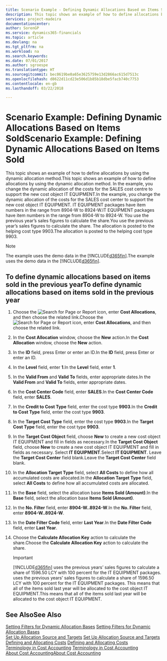 ```yaml
---
title: Scenario Example - Defining Dynamic Allocations Based on Items Sold | Microsoft Docs
description: This topic shows an example of how to define allocations by using the dynamic allocation method.
services: project-madeira
documentationcenter: 
author: SorenGP
ms.service: dynamics365-financials
ms.topic: article
ms.devlang: na
ms.tgt_pltfrm: na
ms.workload: na
ms.search.keywords: 
ms.date: 07/01/2017
ms.author: sgroespe
ms.translationtype: HT
ms.sourcegitcommit: bec0619be0a65e3625759e13d2866ac615d7513c
ms.openlocfilehash: d8622d11cd23e506d1b85b18dbe5facb740c7753
ms.contentlocale: en-gb
ms.lasthandoff: 03/22/2018

---
```

# <a name="scenario-example-defining-dynamic-allocations-based-on-items-sold"></a><span data-ttu-id="b5bde-103">Scenario Example: Defining Dynamic Allocations Based on Items Sold</span><span class="sxs-lookup"><span data-stu-id="b5bde-103">Scenario Example: Defining Dynamic Allocations Based on Items Sold</span></span>
<span data-ttu-id="b5bde-104">This topic shows an example of how to define allocations by using the dynamic allocation method.</span><span class="sxs-lookup"><span data-stu-id="b5bde-104">This topic shows an example of how to define allocations by using the dynamic allocation method.</span></span> <span data-ttu-id="b5bde-105">In the example, you change the dynamic allocation of the costs for the SALES cost centre to support the new cost object IT EQUIPMENT.</span><span class="sxs-lookup"><span data-stu-id="b5bde-105">In the example, you change the dynamic allocation of the costs for the SALES cost center to support the new cost object IT EQUIPMENT.</span></span> <span data-ttu-id="b5bde-106">IT EQUIPMENT packages have item numbers in the range from 8904-W to 8924-W.</span><span class="sxs-lookup"><span data-stu-id="b5bde-106">IT EQUIPMENT packages have item numbers in the range from 8904-W to 8924-W.</span></span> <span data-ttu-id="b5bde-107">You use the previous year’s sales figures to calculate the share.</span><span class="sxs-lookup"><span data-stu-id="b5bde-107">You use the previous year’s sales figures to calculate the share.</span></span> <span data-ttu-id="b5bde-108">The allocation is posted to the helping cost type 9903.</span><span class="sxs-lookup"><span data-stu-id="b5bde-108">The allocation is posted to the helping cost type 9903.</span></span>  

> [!NOTE]  
>  <span data-ttu-id="b5bde-109">The example uses the demo data in the [!INCLUDE[d365fin](includes/d365fin_md.md)].</span><span class="sxs-lookup"><span data-stu-id="b5bde-109">The example uses the demo data in the [!INCLUDE[d365fin](includes/d365fin_md.md)].</span></span>  

## <a name="to-define-dynamic-allocations-based-on-items-sold-in-the-previous-year"></a><span data-ttu-id="b5bde-110">To define dynamic allocations based on items sold in the previous year</span><span class="sxs-lookup"><span data-stu-id="b5bde-110">To define dynamic allocations based on items sold in the previous year</span></span>  

1.  <span data-ttu-id="b5bde-111">Choose the ![Search for Page or Report](media/ui-search/search_small.png "Search for Page or Report icon") icon, enter **Cost Allocations**, and then choose the related link.</span><span class="sxs-lookup"><span data-stu-id="b5bde-111">Choose the ![Search for Page or Report](media/ui-search/search_small.png "Search for Page or Report icon") icon, enter **Cost Allocations**, and then choose the related link.</span></span>  
2.  <span data-ttu-id="b5bde-112">In the **Cost Allocation** window, choose the **New** action.</span><span class="sxs-lookup"><span data-stu-id="b5bde-112">In the **Cost Allocation** window, choose the **New** action.</span></span>  
3.  <span data-ttu-id="b5bde-113">In the **ID** field, press Enter or enter an ID.</span><span class="sxs-lookup"><span data-stu-id="b5bde-113">In the **ID** field, press Enter or enter an ID.</span></span>  
4.  <span data-ttu-id="b5bde-114">In the **Level** field, enter **1**.</span><span class="sxs-lookup"><span data-stu-id="b5bde-114">In the **Level** field, enter **1**.</span></span>  
5.  <span data-ttu-id="b5bde-115">In the **Valid From** and **Valid To** fields, enter appropriate dates.</span><span class="sxs-lookup"><span data-stu-id="b5bde-115">In the **Valid From** and **Valid To** fields, enter appropriate dates.</span></span>  
6.  <span data-ttu-id="b5bde-116">In the **Cost Center Code** field, enter **SALES**.</span><span class="sxs-lookup"><span data-stu-id="b5bde-116">In the **Cost Center Code** field, enter **SALES**.</span></span>  
7.  <span data-ttu-id="b5bde-117">In the **Credit to Cost Type** field, enter the cost type **9903**.</span><span class="sxs-lookup"><span data-stu-id="b5bde-117">In the **Credit to Cost Type** field, enter the cost type **9903**.</span></span>  
8.  <span data-ttu-id="b5bde-118">In the **Target Cost Type** field, enter the cost type **9903**.</span><span class="sxs-lookup"><span data-stu-id="b5bde-118">In the **Target Cost Type** field, enter the cost type **9903**.</span></span>  
9. <span data-ttu-id="b5bde-119">In the **Target Cost Object** field, choose **New** to create a new cost object IT EQUIPMENT and fill in fields as necessary.</span><span class="sxs-lookup"><span data-stu-id="b5bde-119">In the **Target Cost Object** field, choose **New** to create a new cost object IT EQUIPMENT and fill in fields as necessary.</span></span> <span data-ttu-id="b5bde-120">Select **IT EQUIPMENT**.</span><span class="sxs-lookup"><span data-stu-id="b5bde-120">Select **IT EQUIPMENT**.</span></span> <span data-ttu-id="b5bde-121">Leave the **Target Cost Center** field blank.</span><span class="sxs-lookup"><span data-stu-id="b5bde-121">Leave the **Target Cost Center** field blank.</span></span>  
10. <span data-ttu-id="b5bde-122">In the **Allocation Target Type** field, select **All Costs** to define how all accumulated costs are allocated.</span><span class="sxs-lookup"><span data-stu-id="b5bde-122">In the **Allocation Target Type** field, select **All Costs** to define how all accumulated costs are allocated.</span></span>  
11. <span data-ttu-id="b5bde-123">In the **Base** field, select the allocation base **Items Sold (Amount)**.</span><span class="sxs-lookup"><span data-stu-id="b5bde-123">In the **Base** field, select the allocation base **Items Sold (Amount)**.</span></span>  
12. <span data-ttu-id="b5bde-124">In the **No. Filter** field, enter **8904-W..8924-W**.</span><span class="sxs-lookup"><span data-stu-id="b5bde-124">In the **No. Filter** field, enter **8904-W..8924-W**.</span></span>  
13. <span data-ttu-id="b5bde-125">In the **Date Filter Code** field, enter **Last Year**.</span><span class="sxs-lookup"><span data-stu-id="b5bde-125">In the **Date Filter Code** field, enter **Last Year**.</span></span>  
14. <span data-ttu-id="b5bde-126">Choose the **Calculate Allocation Key** action to calculate the share.</span><span class="sxs-lookup"><span data-stu-id="b5bde-126">Choose the **Calculate Allocation Key** action to calculate the share.</span></span>  

    > [!IMPORTANT]  
    >  [!INCLUDE[d365fin](includes/d365fin_md.md)]<span data-ttu-id="b5bde-127"> uses the previous years’ sales figures to calculate a share of 1596.50 LCY with 100 percent for the IT EQUIPMENT packages.</span><span class="sxs-lookup"><span data-stu-id="b5bde-127"> uses the previous years’ sales figures to calculate a share of 1596.50 LCY with 100 percent for the IT EQUIPMENT packages.</span></span> <span data-ttu-id="b5bde-128">This means that all of the items sold last year will be allocated to the cost object IT EQUIPMENT.</span><span class="sxs-lookup"><span data-stu-id="b5bde-128">This means that all of the items sold last year will be allocated to the cost object IT EQUIPMENT.</span></span>  

## <a name="see-also"></a><span data-ttu-id="b5bde-129">See Also</span><span class="sxs-lookup"><span data-stu-id="b5bde-129">See Also</span></span>  
 <span data-ttu-id="b5bde-130">[Setting Filters for Dynamic Allocation Bases](finance-setting-filters-for-dynamic-allocation-bases.md) </span><span class="sxs-lookup"><span data-stu-id="b5bde-130">[Setting Filters for Dynamic Allocation Bases](finance-setting-filters-for-dynamic-allocation-bases.md) </span></span>  
 <span data-ttu-id="b5bde-131">[Set Up Allocation Source and Targets](finance-how-to-set-up-allocation-source-and-targets.md) </span><span class="sxs-lookup"><span data-stu-id="b5bde-131">[Set Up Allocation Source and Targets](finance-how-to-set-up-allocation-source-and-targets.md) </span></span>  
 <span data-ttu-id="b5bde-132">[Defining and Allocating Costs](finance-define-and-allocate-costs.md) </span><span class="sxs-lookup"><span data-stu-id="b5bde-132">[Defining and Allocating Costs](finance-define-and-allocate-costs.md) </span></span>  
 <span data-ttu-id="b5bde-133">[Terminology in Cost Accounting](finance-terminology-in-cost-accounting.md) </span><span class="sxs-lookup"><span data-stu-id="b5bde-133">[Terminology in Cost Accounting](finance-terminology-in-cost-accounting.md) </span></span>  
 [<span data-ttu-id="b5bde-134">About Cost Accounting</span><span class="sxs-lookup"><span data-stu-id="b5bde-134">About Cost Accounting</span></span>](finance-about-cost-accounting.md)

